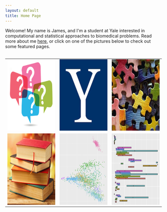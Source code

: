 ```yaml
---
layout: default
title: Home Page
---
```


Welcome! My name is James, and I'm a student at Yale interested in computational and statistical approaches to biomedical problems. Read more about me <a href="/about">here</a>, or click on one of the pictures below to check out some featured pages. 
<br><br>

<table class="wide">
<tr>
  <td class="left">
    <a href="/archives/2017/08/23.favorite-papers.md">
        <img src="/img/questions.png" alt="36 Questions" title="36 Questions" style="width:230px;height:230px;">
    </a>
  </td>
  <td class="center">
    <a href="/archives/2018/01/05/yale-courses">
        <img src="/img/yale.jpg" alt="Yale Courses" title="Yale Courses" style="width:230px;height:230px;">
    </a>
  </td>
  <td class="right">
    <a href="/archives/2017/08/22/logic-puzzles">
        <img src="/img/puzzles.jpg" alt="Logic Problems" title="Logic Problems" style="width:230px;height:230px;">
    </a>
  </td>
</tr>
<tr>
  <td class="left">
    <a href="/archives/2017/08/22/book-list">
        <img src="/img/books.jpg" alt="Book List" title="Book List" style="width:230px;height:230px;">
    </a>
  </td>
  <td class="center">
    <a href="/archives/2017/08/23/gerstein-lab">
        <img src="/img/ercc.jpg" alt="ERCC RNA-Seq Visualization Tool" title="ERCC RNA-Seq Visualization Tool" style="width:230px;height:230px;">
    </a>
  </td>
  <td class="right">
    <a href="/archives/2017/08/23/zak-lab">
        <img src="/img/acmg.jpg" alt="Penetrance of ACMG-59 Cardiac Phenotypes" title="Penetrance of ACMG-59 Cardiac Phenotypes" style="width:230px;height:230px;">
    </a>
  </td>

</tr>
</table>